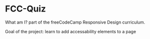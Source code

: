 # FCC-Quiz

What am I?
    part of the freeCodeCamp Responsive Design curriculum.

Goal of the project:
    learn to add accessability elements to a page
